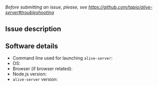 ###### Before submitting an issue, please, see https://github.com/tapio/alive-server#troubleshooting

## Issue description

## Software details

* Command line used for launching `alive-server`:
* OS:
* Browser (if browser related):
* Node.js version:
* `alive-server` version:
